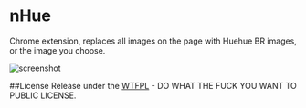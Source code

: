 nHue
====

Chrome extension, replaces all images on the page with Huehue BR images, or the image you choose.


![screenshot](http://oquemevem.files.wordpress.com/2014/07/6096234_700b.jpg)

##License
Release under the [WTFPL](https://github.com/cesardeazevedo/nHue/blob/master/LICENSE) - DO WHAT THE FUCK YOU WANT TO PUBLIC LICENSE.
